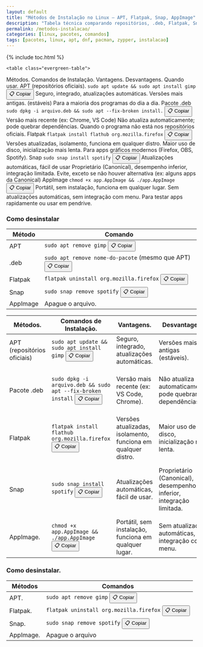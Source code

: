 ```yaml
---
layout: default
title: "Métodos de Instalação no Linux – APT, Flatpak, Snap, AppImage"
description: "Tabela técnica comparando repositórios, .deb, Flatpak, Snap e AppImage: comandos, vantagens, desvantagens e quando usar cada um."
permalink: /metodos-instalacao/
categories: [linux, pacotes, comandos]
tags: [pacotes, linux, apt, dnf, pacman, zypper, instalacao]
---
```



{% include toc.html %}



   <section class="post-content">
   
   
   
    <table class="evergreen-table">
  <thead>
    <tr>
      <th>Métodos.</th>
      <th>Comandos de Instalação.</th>
      <th>Vantagens.</th>
      <th>Desvantagens.</th>
      <th>Quando usar.</th>
    </tr>
  </thead>
  <tbody>
    <tr>
      <td data-label="Método">APT (repositórios oficiais).</td>
      <td data-label="Comando de Instalação">
        <code>sudo apt update && sudo apt install gimp</code>
        <button class="copy-btn" data-command="sudo apt update && sudo apt install gimp">📋 Copiar</button>
      </td>
      <td data-label="Vantagens">Seguro, integrado, atualizações automáticas.</td>
      <td data-label="Desvantagens">Versões mais antigas. (estáveis)</td>
      <td data-label="Quando usar">Para a maioria dos programas do dia a dia.</td>
    </tr>
    <tr>
      <td data-label="Método">Pacote .deb</td>
      <td data-label="Comando de Instalação">
        <code>sudo dpkg -i arquivo.deb && sudo apt --fix-broken install.</code>
        <button class="copy-btn" data-command="sudo dpkg -i arquivo.deb && sudo apt --fix-broken install">📋 Copiar</button>
      </td>
      <td data-label="Vantagens">Versão mais recente (ex: Chrome, VS Code)</td>
      <td data-label="Desvantagens">Não atualiza automaticamente; pode quebrar dependências.</td>
      <td data-label="Quando usar">Quando o programa não está nos repositórios oficiais.</td>
    </tr>
    <tr>
      <td data-label="Método">Flatpak</td>
      <td data-label="Comando de Instalação">
        <code>flatpak install flathub org.mozilla.firefox</code>
        <button class="copy-btn" data-command="flatpak install flathub org.mozilla.firefox">📋 Copiar</button>
      </td>
      <td data-label="Vantagens">Versões atualizadas, isolamento, funciona em qualquer distro.</td>
      <td data-label="Desvantagens">Maior uso de disco, inicialização mais lenta.</td>
      <td data-label="Quando usar">Para apps gráficos modernos (Firefox, OBS, Spotify).</td>
    </tr>
    <tr>
      <td data-label="Método">Snap</td>
      <td data-label="Comando de Instalação">
        <code>sudo snap install spotify</code>
        <button class="copy-btn" data-command="sudo snap install spotify">📋 Copiar</button>
      </td>
      <td data-label="Vantagens">Atualizações automáticas, fácil de usar</td>
      <td data-label="Desvantagens">Proprietário (Canonical), desempenho inferior, integração limitada.</td>
      <td data-label="Quando usar">Evite, exceto se não houver alternativa (ex: alguns apps da Canonical)</td>
    </tr>
    <tr>
      <td data-label="Método">AppImage</td>
      <td data-label="Comando de Instalação">
        <code>chmod +x app.AppImage && ./app.AppImage</code>
        <button class="copy-btn" data-command="chmod +x app.AppImage && ./app.AppImage">📋 Copiar</button>
      </td>
      <td data-label="Vantagens">Portátil, sem instalação, funciona em qualquer lugar.</td>
      <td data-label="Desvantagens">Sem atualizações automáticas, sem integração com menu.</td>
      <td data-label="Quando usar">Para testar apps rapidamente ou usar em pendrive.</td>
    </tr>
  </tbody>
</table>

<h3 id="desinstalar">Como desinstalar</h3>
<table class="evergreen-table">
  <thead>
    <tr>
      <th>Método</th>
      <th>Comando</th>
    </tr>
  </thead>
  <tbody>
    <tr>
      <td data-label="Método">APT</td>
      <td data-label="Comando">
        <code>sudo apt remove gimp</code>
        <button class="copy-btn" data-command="sudo apt remove gimp">📋 Copiar</button>
      </td>
    </tr>
    <tr>
      <td data-label="Método">.deb</td>
      <td data-label="Comando">
        <code>sudo apt remove nome-do-pacote</code> (mesmo que APT)
        <button class="copy-btn" data-command="sudo apt remove nome-do-pacote">📋 Copiar</button>
      </td>
    </tr>
    <tr>
      <td data-label="Método">Flatpak</td>
      <td data-label="Comando">
        <code>flatpak uninstall org.mozilla.firefox</code>
        <button class="copy-btn" data-command="flatpak uninstall org.mozilla.firefox">📋 Copiar</button>
      </td>
    </tr>
    <tr>
      <td data-label="Método">Snap</td>
      <td data-label="Comando">
        <code>sudo snap remove spotify</code>
        <button class="copy-btn" data-command="sudo snap remove spotify">📋 Copiar</button>
      </td>
    </tr>
    <tr>
      <td data-label="Método">AppImage</td>
      <td data-label="Comando">Apague o arquivo.</td>
    </tr>
  </tbody>
</table>


<table class="evergreen-table">
  <thead>
    <tr>
      <th>Métodos.</th>
      <th>Comandos de Instalação.</th>
      <th>Vantagens.</th>
      <th>Desvantagens.</th>
      <th>Quando utilizado.</th>
    </tr>
  </thead>
  <tbody>
    <tr>
      <td data-label="Métodos">APT (repositórios oficiais)</td>
      <td data-label="Comandos de Instalação">
        <code>sudo apt update && sudo apt install gimp</code>
        <button class="copy-btn" data-command="sudo apt update && sudo apt install gimp">📋 Copiar</button>
      </td>
      <td data-label="Vantagens">Seguro, integrado, atualizações automáticas.</td>
      <td data-label="Desvantagens">Versões mais antigas (estáveis).</td>
      <td data-label="Quando usar">Para a maioria dos programas do dia a dia.</td>
    </tr>
    <tr>
      <td data-label="Método">Pacote .deb</td>
      <td data-label="Comando de Instalação">
        <code>sudo dpkg -i arquivo.deb && sudo apt --fix-broken install</code>
        <button class="copy-btn" data-command="sudo dpkg -i arquivo.deb && sudo apt --fix-broken install">📋 Copiar</button>
      </td>
      <td data-label="Vantagens">Versão mais recente (ex: VS Code, Chrome).</td>
      <td data-label="Desvantagens">Não atualiza automaticamente; pode quebrar dependências.</td>
      <td data-label="Quando usar">Quando o programa não está nos repositórios oficiais.</td>
    </tr>
    <tr>
      <td data-label="Método">Flatpak</td>
      <td data-label="Comando de Instalação">
        <code>flatpak install flathub org.mozilla.firefox</code>
        <button class="copy-btn" data-command="flatpak install flathub org.mozilla.firefox">📋 Copiar</button>
      </td>
      <td data-label="Vantagens">Versões atualizadas, isolamento, funciona em qualquer distro.</td>
      <td data-label="Desvantagens">Maior uso de disco, inicialização mais lenta.</td>
      <td data-label="Quando usar">Para apps gráficos modernos. (Firefox, Spotify, OBS)</td>
    </tr>
    <tr>
      <td data-label="Método">Snap</td>
      <td data-label="Comando de Instalação">
        <code>sudo snap install spotify</code>
        <button class="copy-btn" data-command="sudo snap install spotify">📋 Copiar</button>
      </td>
      <td data-label="Vantagens">Atualizações automáticas, fácil de usar.</td>
      <td data-label="Desvantagens">Proprietário (Canonical), desempenho inferior, integração limitada.</td>
      <td data-label="Quando usar">Evite, exceto se não houver alternativa (ex: alguns apps da Canonical).</td>
    </tr>
    <tr>
      <td data-label="Método">AppImage.</td>
      <td data-label="Comando de Instalação">
        <code>chmod +x app.AppImage && ./app.AppImage</code>
        <button class="copy-btn" data-command="chmod +x app.AppImage && ./app.AppImage">📋 Copiar</button>
      </td>
      <td data-label="Vantagens">Portátil, sem instalação, funciona em qualquer lugar.</td>
      <td data-label="Desvantagens">Sem atualizações automáticas, sem integração com menu.</td>
      <td data-label="Quando usar">Para testar apps rapidamente ou usar em pendrive.</td>
    </tr>
  </tbody>
</table>

<h3 id="desinstalar">Como desinstalar.</h3>
<table class="evergreen-table">
  <thead>
    <tr>
      <th>Métodos</th>
      <th>Comandos</th>
    </tr>
  </thead>
  <tbody>
    <tr>
      <td data-label="Método">APT.</td>
      <td data-label="Comando">
        <code>sudo apt remove gimp</code>
        <button class="copy-btn" data-command="sudo apt remove gimp">📋 Copiar</button>
      </td>
    </tr>
    <tr>
      <td data-label="Método">Flatpak.</td>
      <td data-label="Comando">
        <code>flatpak uninstall org.mozilla.firefox</code>
        <button class="copy-btn" data-command="flatpak uninstall org.mozilla.firefox">📋 Copiar</button>
      </td>
    </tr>
    <tr>
      <td data-label="Método">Snap.</td>
      <td data-label="Comando">
        <code>sudo snap remove spotify</code>
        <button class="copy-btn" data-command="sudo snap remove spotify">📋 Copiar</button>
      </td>
    </tr>
    <tr>
      <td data-label="Método">AppImage.</td>
      <td data-label="Comando">Apague o arquivo</td>
    </tr>
  </tbody>
</table>



</section>



